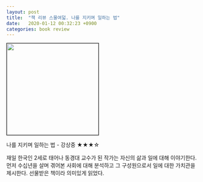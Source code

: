 ```yaml
---
layout: post
title:  "책 리뷰 스물여덟. 나를 지키며 일하는 법"
date:   2020-01-12 00:32:23 +0900
categories: book review
---
```

<img width=240px style="border:1px solid black;" src="https://shopping-phinf.pstatic.net/main_3249189/32491891559.20220527041607.jpg?type=w300">

나를 지키며 일하는 법 - 강상중 ★★★☆

재일 한국인 2세로 태어나 동경대 교수가 된 작가는 자신의 삶과 일에 대해 이야기한다. 먼저 수십년을 살며 겪어본 사회에 대해 분석하고 그 구성원으로서 일에 대한 가치관을 제시한다.
선물받은 책이라 의미있게 읽었다.
